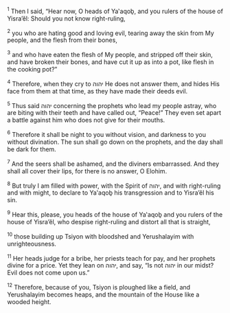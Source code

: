 <sup>1</sup> Then I said, “Hear now, O heads of Ya‛aqoḇ, and you rulers of the house of Yisra’ĕl: Should you not know right-ruling,

<sup>2</sup> you who are hating good and loving evil, tearing away the skin from My people, and the flesh from their bones,

<sup>3</sup> and who have eaten the flesh of My people, and stripped off their skin, and have broken their bones, and have cut it up as into a pot, like flesh in the cooking pot?”

<sup>4</sup> Therefore, when they cry to יהוה He does not answer them, and hides His face from them at that time, as they have made their deeds evil.

<sup>5</sup> Thus said יהוה concerning the prophets who lead my people astray, who are biting with their teeth and have called out, “Peace!” They even set apart a battle against him who does not give for their mouths.

<sup>6</sup> Therefore it shall be night to you without vision, and darkness to you without divination. The sun shall go down on the prophets, and the day shall be dark for them.

<sup>7</sup> And the seers shall be ashamed, and the diviners embarrassed. And they shall all cover their lips, for there is no answer, O Elohim.

<sup>8</sup> But truly I am filled with power, with the Spirit of יהוה, and with right-ruling and with might, to declare to Ya‛aqoḇ his transgression and to Yisra’ĕl his sin.

<sup>9</sup> Hear this, please, you heads of the house of Ya‛aqoḇ and you rulers of the house of Yisra’ĕl, who despise right-ruling and distort all that is straight,

<sup>10</sup> those building up Tsiyon with bloodshed and Yerushalayim with unrighteousness.

<sup>11</sup> Her heads judge for a bribe, her priests teach for pay, and her prophets divine for a price. Yet they lean on יהוה, and say, “Is not יהוה in our midst? Evil does not come upon us.”

<sup>12</sup> Therefore, because of you, Tsiyon is ploughed like a field, and Yerushalayim becomes heaps, and the mountain of the House like a wooded height.

